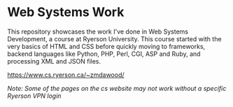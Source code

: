# Web Systems Work
This repository showcases the work I've done in Web Systems Development, a course at Ryerson University. This course started with the very basics of HTML and CSS before quickly moving to frameworks, backend languages like Python, PHP, Perl, CGI, ASP and Ruby, and processing XML and JSON files. 

https://www.cs.ryerson.ca/~zmdawood/

*Note: Some of the pages on the cs website may not work without a specific Ryerson VPN login*
